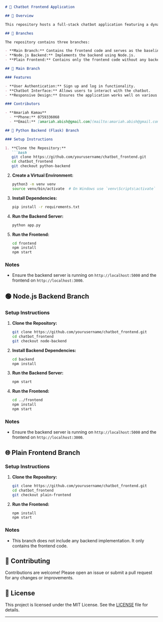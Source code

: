 ```markdown
# 🤖 Chatbot Frontend Application

## 📖 Overview

This repository hosts a full-stack chatbot application featuring a dynamic React frontend and two optional backend implementations: one in Python (Flask) and another in Node.js. The application allows users to sign up, log in, and interact with a chatbot interface that saves user data to a backend database.

## 🌳 Branches

The repository contains three branches:

- **Main Branch:** Contains the frontend code and serves as the baseline for the application with Python(flask) as the backend.
- **Node.js Backend:** Implements the backend using Node.js.
- **Plain Frontend:** Contains only the frontend code without any backend implementation.

## 🌟 Main Branch

### Features

- **User Authentication:** Sign up and log in functionality.
- **Chatbot Interface:** Allows users to interact with the chatbot.
- **Responsive Design:** Ensures the application works well on various devices.

### Contributors

- **Amariah Kamau**
  - **Phone:** 0759336068
  - **Email:** [amariah.abish@gmail.com](mailto:amariah.abish@gmail.com)

## 🐍 Python Backend (Flask) Branch

### Setup Instructions

1. **Clone the Repository:**
   ```bash
   git clone https://github.com/yourusername/chatbot_frontend.git
   cd chatbot_frontend
   git checkout python-backend
   ```

2. **Create a Virtual Environment:**
   ```bash
   python3 -m venv venv
   source venv/bin/activate  # On Windows use `venv\Scripts\activate`
   ```

3. **Install Dependencies:**
   ```bash
   pip install -r requirements.txt
   ```

4. **Run the Backend Server:**
   ```bash
   python app.py
   ```

5. **Run the Frontend:**
   ```bash
   cd frontend
   npm install
   npm start
   ```

### Notes

- Ensure the backend server is running on `http://localhost:5000` and the frontend on `http://localhost:3000`.

## 🟢 Node.js Backend Branch

### Setup Instructions

1. **Clone the Repository:**
   ```bash
   git clone https://github.com/yourusername/chatbot_frontend.git
   cd chatbot_frontend
   git checkout node-backend
   ```

2. **Install Backend Dependencies:**
   ```bash
   cd backend
   npm install
   ```

3. **Run the Backend Server:**
   ```bash
   npm start
   ```

4. **Run the Frontend:**
   ```bash
   cd ../frontend
   npm install
   npm start
   ```

### Notes

- Ensure the backend server is running on `http://localhost:5000` and the frontend on `http://localhost:3000`.

## 🌐 Plain Frontend Branch

### Setup Instructions

1. **Clone the Repository:**
   ```bash
   git clone https://github.com/yourusername/chatbot_frontend.git
   cd chatbot_frontend
   git checkout plain-frontend
   ```

2. **Run the Frontend:**
   ```bash
   npm install
   npm start
   ```

### Notes

- This branch does not include any backend implementation. It only contains the frontend code.

## 🤝 Contributing

Contributions are welcome! Please open an issue or submit a pull request for any changes or improvements.

## 📜 License

This project is licensed under the MIT License. See the [LICENSE](LICENSE) file for details.

---
```
